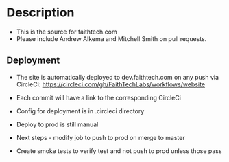 # Description

* This is the source for faithtech.com
* Please include Andrew Alkema and Mitchell Smith on pull requests.

## Deployment

* The site is automatically deployed to dev.faithtech.com on any push via CircleCi: https://circleci.com/gh/FaithTechLabs/workflows/website
* Each commit will have a link to the corresponding CircleCi
* Config for deployment is in .circleci directory
* Deploy to prod is still manual

* Next steps - modify job to push to prod on merge to master
* Create smoke tests to verify test and not push to prod unless those pass